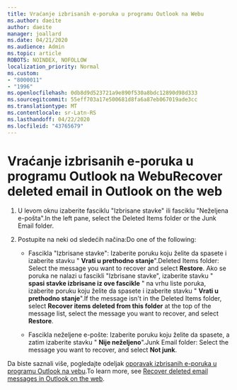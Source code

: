 ```yaml
---
title: Vraćanje izbrisanih e-poruka u programu Outlook na Webu
ms.author: daeite
author: daeite
manager: joallard
ms.date: 04/21/2020
ms.audience: Admin
ms.topic: article
ROBOTS: NOINDEX, NOFOLLOW
localization_priority: Normal
ms.custom:
- "8000011"
- "1996"
ms.openlocfilehash: 0db8d9d523721a9e890f530a8bdc12890d98d333
ms.sourcegitcommit: 55eff703a17e500681d8fa6a87eb067019ade3cc
ms.translationtype: MT
ms.contentlocale: sr-Latn-RS
ms.lasthandoff: 04/22/2020
ms.locfileid: "43765679"
---
```

# <a name="recover-deleted-email-in-outlook-on-the-web"></a><span data-ttu-id="c2a00-102">Vraćanje izbrisanih e-poruka u programu Outlook na Webu</span><span class="sxs-lookup"><span data-stu-id="c2a00-102">Recover deleted email in Outlook on the web</span></span>

1. <span data-ttu-id="c2a00-103">U levom oknu izaberite fasciklu "Izbrisane stavke" ili fasciklu "Neželjena e-pošta".</span><span class="sxs-lookup"><span data-stu-id="c2a00-103">In the left pane, select the Deleted Items folder or the Junk Email folder.</span></span>

2. <span data-ttu-id="c2a00-104">Postupite na neki od sledećih načina:</span><span class="sxs-lookup"><span data-stu-id="c2a00-104">Do one of the following:</span></span>

    - <span data-ttu-id="c2a00-105">Fascikla "Izbrisane stavke": Izaberite poruku koju želite da spasete i izaberite stavku " **Vrati u prethodno stanje**".</span><span class="sxs-lookup"><span data-stu-id="c2a00-105">Deleted Items folder: Select the message you want to recover and select **Restore**.</span></span> <span data-ttu-id="c2a00-106">Ako se poruka ne nalazi u fascikli "Izbrisane stavke", izaberite stavku " **spasi stavke izbrisane iz ove fascikle** " na vrhu liste poruka, izaberite poruku koju želite da spasete i izaberite stavku " **Vrati u prethodno stanje**".</span><span class="sxs-lookup"><span data-stu-id="c2a00-106">If the message isn't in the Deleted Items folder, select **Recover items deleted from this folder** at the top of the message list, select the message you want to recover, and select **Restore**.</span></span>

    - <span data-ttu-id="c2a00-107">Fascikla neželjene e-pošte: Izaberite poruku koju želite da spasete, a zatim izaberite stavku " **Nije neželjeno**".</span><span class="sxs-lookup"><span data-stu-id="c2a00-107">Junk Email folder: Select the message you want to recover, and select **Not junk**.</span></span>

<span data-ttu-id="c2a00-108">Da biste saznali više, pogledajte odeljak [oporavak izbrisanih e-poruka u programu Outlook na vebu](https://support.office.com/article/a8ca78ac-4721-4066-95dd-571842e9fb11).</span><span class="sxs-lookup"><span data-stu-id="c2a00-108">To learn more, see [Recover deleted email messages in Outlook on the web](https://support.office.com/article/a8ca78ac-4721-4066-95dd-571842e9fb11).</span></span>